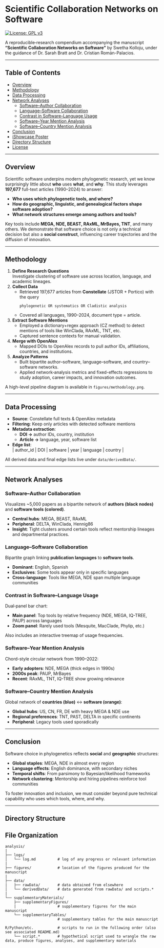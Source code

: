 # Scientific Collaboration Networks on Software

[![License: GPL v3](https://img.shields.io/badge/License-GPLv3-blue.svg)](https://www.gnu.org/licenses/gpl-3.0)

A reproducible‐research compendium accompanying the manuscript **“Scientific Collaboration Networks on Software”** by Swetha Kolloju, under the guidance of Dr. Sarah Bratt and Dr. Cristian Román-Palacios.

---

## Table of Contents

- [Overview](#overview)  
- [Methodology](#methodology)  
- [Data Processing](#data-processing)  
- [Network Analyses](#network-analyses)  
  - [Software–Author Collaboration](#software–author-collaboration)  
  - [Language–Software Collaboration](#language–software-collaboration)  
  - [Contrast in Software–Language Usage](#contrast-in-software–language-usage)  
  - [Software–Year Mention Analysis](#software–year-mention-analysis)  
  - [Software–Country Mention Analysis](#software–country-mention-analysis)  
- [Conclusion](#conclusion)  
- [iShowcase Poster](#ishowcase-poster)  
- [Directory Structure](#directory-structure)  
- [License](#license)

---

## Overview

Scientific software underpins modern phylogenetic research, yet we know surprisingly little about **who** uses **what**, and **why**. This study leverages **197,677** full-text articles (1990–2024) to answer:

- **Who uses which phylogenetic tools, and where?**  
- **How do geographic, linguistic, and genealogical factors shape software adoption?**  
- **What network structures emerge among authors and tools?**

Key tools include **MEGA, NDE, BEAST, RAxML, MrBayes, TNT**, and many others. We demonstrate that software choice is not only a technical decision but also a **social construct**, influencing career trajectories and the diffusion of innovation.

---

## Methodology

1. **Define Research Questions**  
   Investigate clustering of software use across location, language, and academic lineages.  
2. **Collect Data**  
   - Retrieved 197,677 articles from **Constellate** (JSTOR + Portico) with the query  
     ```
     phylogenetic OR systematics OR Cladistic analysis
     ```  
   - Covered all languages, 1990–2024, document type = article.  
3. **Extract Software Mentions**  
   - Employed a dictionary+regex approach (CZ method) to detect mentions of tools like WinClada, RAxML, TNT, etc.  
   - Captured sentence contexts for manual validation.  
4. **Merge with OpenAlex**  
   - Mapped DOIs to OpenAlex records to pull author IDs, affiliations, countries, and institutions.  
5. **Analyze Patterns**  
   - Built bipartite author–software, language–software, and country–software networks.  
   - Applied network‐analysis metrics and fixed-effects regressions to study adoption, career impacts, and innovation outcomes.

A high-level pipeline diagram is available in `figures/methodology.png`.

---

## Data Processing

- **Source**: Constellate full texts & OpenAlex metadata  
- **Filtering**: Keep only articles with detected software mentions  
- **Metadata extraction**:  
  - **DOI →** author IDs, country, institution  
  - **Article →** language, year, software list  
- **Edge list**:  
  | author_id | DOI | software | year | language | country |

All derived data and final edge lists live under `data/derivedData/`.

---

## Network Analyses

### Software–Author Collaboration

Visualizes ~5,000 papers as a bipartite network of **authors (black nodes)** and **software tools (colored)**.

- **Central hubs**: MEGA, BEAST, RAxML  
- **Peripheral**: DELTA, WinClada, Hennig86  
- **Insight**: Tight clusters around certain tools reflect mentorship lineages and departmental practices.

### Language–Software Collaboration

Bipartite graph linking **publication languages** to **software tools**.

- **Dominant**: English, Spanish  
- **Exclusives**: Some tools appear only in specific languages  
- **Cross‐language**: Tools like MEGA, NDE span multiple language communities  

### Contrast in Software–Language Usage

Dual‐panel bar chart:

- **Main panel**: Top tools by relative frequency (NDE, MEGA, IQ-TREE, PAUP) across languages  
- **Zoom panel**: Rarely used tools (Mesquite, MacClade, Phylip, etc.)  

Also includes an interactive treemap of usage frequencies.

### Software–Year Mention Analysis

Chord-style circular network from 1990–2022:

- **Early adopters**: NDE, MEGA (thick edges in 1990s)  
- **2000s peak**: PAUP, MrBayes  
- **Recent**: RAxML, TNT, IQ-TREE show growing relevance  

### Software–Country Mention Analysis

Global network of **countries (blue)** ↔ **software (orange)**:

- **Global hubs**: US, CN, FR, DE with heavy MEGA & NDE use  
- **Regional preferences**: TNT, PAST, DELTA in specific continents  
- **Peripheral**: Legacy tools used sporadically  

---

## Conclusion

Software choice in phylogenetics reflects **social** and **geographic** structures:

- **Global staples**: MEGA, NDE in almost every region  
- **Language effects**: English dominance, with secondary niches  
- **Temporal shifts**: From parsimony to Bayesian/likelihood frameworks  
- **Network clustering**: Mentorship and hiring pipelines reinforce tool communities  

To foster innovation and inclusion, we must consider beyond pure technical capability who uses which tools, where, and why.

---


## Directory Structure

## File Organization

    analysis/
    |
    ├── logs/
    │   └── log.md          # log of any progress or relevant information
    |
    ├── figures/            # location of the figures produced for the manuscript
    |
    ├── data/
    |   ├── rawData/        # data obtained from elsewhere
    │   └── derivedData/    # data generated from rawData/ and scripts.*
    |   
    └── supplementaryMaterials/
        ├── supplementaryFigures/     
        |                   # supplementary figures for the main manuscript
        └── supplementaryTables/      
                            # supplementary tables for the main manuscript 
    
    R/Python/etc.           # scripts to run in the following order (also see associated README.md)
        └── script.*        # hypothetical script used to wrangle the raw data, produce figures, analyses, and supplementary materials

        

